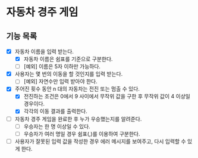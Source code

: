 # 자동차 경주 게임

## 기능 목록

- [x] 자동차 이름을 입력 받는다.
  - [x] 자동차 이름은 쉼표를 기준으로 구분한다.
  - [ ] [예외] 이름은 5자 이하만 가능하다.
- [x] 사용자는 몇 번의 이동을 할 것인지를 입력 받는다.
  - [ ] [예외] 자연수만 입력 받아야 한다.
- [x] 주어진 횟수 동안 n 대의 자동차는 전진 또는 멈출 수 있다.
  - [x] 전진하는 조건은 0에서 9 사이에서 무작위 값을 구한 후 무작위 값이 4 이상일 경우이다.
  - [x] 각각의 이동 결과를 출력한다.
- [ ] 자동차 경주 게임을 완료한 후 누가 우승했는지를 알려준다.
  - [ ] 우승자는 한 명 이상일 수 있다.
  - [ ] 우승자가 여러 명일 경우 쉼표(,)를 이용하여 구분한다.
- [ ] 사용자가 잘못된 입력 값을 작성한 경우 에러 메시지를 보여주고, 다시 입력할 수 있게 한다.
